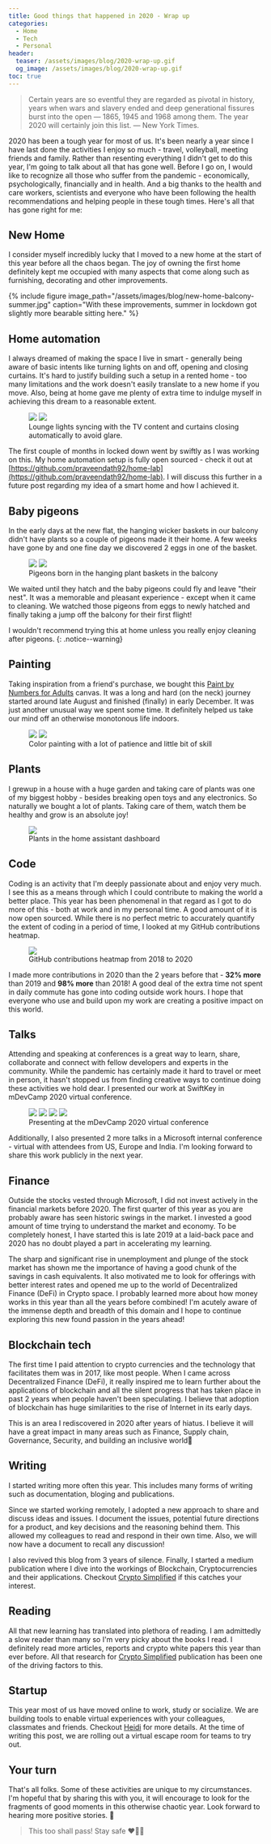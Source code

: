 ```yaml
---
title: Good things that happened in 2020 - Wrap up 
categories:
  - Home
  - Tech
  - Personal
header:
  teaser: /assets/images/blog/2020-wrap-up.gif
  og_image: /assets/images/blog/2020-wrap-up.gif
toc: true
---
```


> Certain years are so eventful they are regarded as pivotal in history, years when wars and slavery ended and deep generational fissures burst into the open — 1865, 1945 and 1968 among them. The year 2020 will certainly join this list. 
— New York Times.

2020 has been a tough year for most of us. It's been nearly a year since I have last done the activities I enjoy so much - travel, volleyball, meeting friends and family. Rather than resenting everything I didn't get to do this year, I'm going to talk about all that has gone well. Before I go on, I would like to recognize all those who suffer from the pandemic - economically, psychologically, financially and in health. And a big thanks to the health and care workers, scientists and everyone who have been following the health recommendations and helping people in these tough times. Here's all that has gone right for me:


New Home
----
I consider myself incredibly lucky that I moved to a new home at the start of this year before all the chaos began. The joy of owning the first home definitely kept me occupied with many aspects that come along such as furnishing, decorating and other improvements. 

{% include figure image_path="/assets/images/blog/new-home-balcony-summer.jpg" caption="With these improvements, summer in lockdown got slightly more bearable sitting here." %}


Home automation
----
I always dreamed of making the space I live in smart - generally being aware of basic intents like turning lights on and off, opening and closing curtains. It's hard to justify building such a setup in a rented home - too many limitations and the work doesn't easily translate to a new home if you move. Also, being at home gave me plenty of extra time to indulge myself in achieving this dream to a reasonable extent.

<figure class="half">
    <a href="/assets/images/blog/lounge-lights-tv-sync.gif"><img src="/assets/images/blog/lounge-lights-tv-sync.gif"></a>
    <a href="/assets/images/blog/living-room-curtains.gif"><img src="/assets/images/blog/living-room-curtains.gif"></a>
    <figcaption>Lounge lights syncing with the TV content and curtains closing automatically to avoid glare.</figcaption>
</figure>

The first couple of months in locked down went by swiftly as I was working on this. My home automation setup is fully open sourced - check it out at [https://github.com/praveendath92/home-lab](https://github.com/praveendath92/home-lab). I will discuss this further in a future post regarding my idea of a smart home and how I achieved it.


Baby pigeons
----
In the early days at the new flat, the hanging wicker baskets in our balcony didn't have plants so a couple of pigeons made it their home. A few weeks have gone by and one fine day we discovered 2 eggs in one of the basket.

<figure class="half">
    <a href="/assets/images/blog/pigeons-eggs-in-balcony.jpg"><img src="/assets/images/blog/pigeons-eggs-in-balcony.jpg"></a>
    <a href="/assets/images/blog/pigeons-born-in-balcony.jpg"><img src="/assets/images/blog/pigeons-born-in-balcony.jpg"></a>
    <figcaption>Pigeons born in the hanging plant baskets in the balcony</figcaption>
</figure>

We waited until they hatch and the baby pigeons could fly and leave "their nest". It was a memorable and pleasant experience - except when it came to cleaning. We watched those pigeons from eggs to newly hatched and finally taking a jump off the balcony for their first flight!

I wouldn't recommend trying this at home unless you really enjoy cleaning after pigeons.
{: .notice--warning}


Painting
----
Taking inspiration from a friend's purchase, we bought this [Paint by Numbers for Adults](https://www.amazon.co.uk/gp/product/B08BP3JXJW/ref=ppx_yo_dt_b_search_asin_title) canvas. It was a long and hard (on the neck) journey started around late August and finished (finally) in early December. It was just another unusual way we spent some time. It definitely helped us take our mind off an otherwise monotonous life indoors.

<figure class="half">
    <a href="/assets/images/blog/before-color-paining-2020.jpg"><img src="/assets/images/blog/before-color-paining-2020.jpg"></a>
    <a href="/assets/images/blog/color-paining-2020.jpg"><img src="/assets/images/blog/color-paining-2020.jpg"></a>
    <figcaption>Color painting with a lot of patience and little bit of skill</figcaption>
</figure>


Plants
----
I grewup in a house with a huge garden and taking care of plants was one of my biggest hobby - besides breaking open toys and any electronics. So naturally we bought a lot of plants. Taking care of them, watch them be healthy and grow is an absolute joy!

<figure>
    <a href="/assets/images/blog/plants-dashboard-ha.png"><img src="/assets/images/blog/plants-dashboard-ha.png"></a>
    <figcaption>Plants in the home assistant dashboard</figcaption>
</figure>


Code
----
Coding is an activity that I'm deeply passionate about and enjoy very much. I see this as a means through which I could contribute to making the world a better place. This year has been phenomenal in that regard as I got to do more of this - both at work and in my personal time. A good amount of it is now open sourced. While there is no perfect metric to accurately quantify the extent of coding in a period of time, I looked at my GitHub contributions heatmap.

<figure>
    <a href="/assets/images/blog/github-heatmap-2018-to-2020.gif"><img src="/assets/images/blog/github-heatmap-2018-to-2020.gif"></a>
    <figcaption>GitHub contributions heatmap from 2018 to 2020</figcaption>
</figure>

I made more contributions in 2020 than the 2 years before that - **32% more** than 2019 and **98% more** than 2018! A good deal of the extra time not spent in daily commute has gone into coding outside work hours. I hope that everyone who use and build upon my work are creating a positive impact on this world.


Talks
----
Attending and speaking at conferences is a great way to learn, share, collaborate and connect with fellow developers and experts in the community. While the pandemic has certainly made it hard to travel or meet in person, it hasn't stopped us from finding creative ways to continue doing these activities we hold dear. I presented our work at SwiftKey in mDevCamp 2020 virtual conference.

<figure class="half">
    <a href="/assets/images/blog/mdevcamp-3d-world.gif"><img src="/assets/images/blog/mdevcamp-3d-world.gif"></a>
    <a href="/assets/images/blog/mdevcamp-1.png"><img src="/assets/images/blog/mdevcamp-1.png"></a>
    <a href="/assets/images/blog/mdevcamp-2.png"><img src="/assets/images/blog/mdevcamp-2.png"></a>
    <a href="/assets/images/blog/mdevcamp-3.png"><img src="/assets/images/blog/mdevcamp-3.png"></a>
    <figcaption>Presenting at the mDevCamp 2020 virtual conference</figcaption>
</figure>

Additionally, I also presented 2 more talks in a Microsoft internal conference - virtual with attendees from US, Europe and India. I'm looking forward to share this work publicly in the next year.


Finance
----
Outside the stocks vested through Microsoft, I did not invest actively in the financial markets before 2020. The first quarter of this year as you are probably aware has seen historic swings in the market. I invested a good amount of time trying to understand the market and economy. To be completely honest, I have started this is late 2019 at a laid-back pace and 2020 has no doubt played a part in accelerating my learning.

The sharp and significant rise in unemployment and plunge of the stock market has shown me the importance of having a good chunk of the savings in cash equivalents. It also motivated me to look for offerings with better interest rates and opened me up to the world of Decentralized Finance (DeFi) in Crypto space. I probably learned more about how money works in this year than all the years before combined! I'm acutely aware of the immense depth and breadth of this domain and I hope to continue exploring this new found passion in the years ahead!


Blockchain tech
----
The first time I paid attention to crypto currencies and the technology that facilitates them was in 2017, like most people. When I came across Decentralized Finance (DeFi), it really inspired me to learn further about the applications of blockchain and all the silent progress that has taken place in past 2 years when people haven't been speculating. I believe that adoption of blockchain has huge similarities to the rise of Internet in its early days.

This is an area I rediscovered in 2020 after years of hiatus. I believe it will have a great impact in many areas such as Finance, Supply chain, Governance, Security, and building an inclusive world🤞


Writing
----
I started writing more often this year. This includes many forms of writing such as documentation, bloging and publications. 

Since we started working remotely, I adopted a new approach to share and discuss ideas and issues. I document the issues, potential future directions for a product, and key decisions and the reasoning behind them. This allowed my colleagues to read and respond in their own time. Also, we will now have a document to recall any discussion!

I also revived this blog from 3 years of silence. Finally, I started a medium publication where I dive into the workings of Blockchain, Cryptocurrencies and their applications. Checkout [Crypto Simplified](https://medium.com/cryptosimplified) if this catches your interest.


Reading
----
All that new learning has translated into plethora of reading. I am admittedly a slow reader than many so I'm very picky about the books I read. I definitely read more articles, reports and crypto white papers this year than ever before. All that research for [Crypto Simplified](https://medium.com/cryptosimplified) publication has been one of the driving factors to this.


Startup
----
This year most of us have moved online to work, study or socialize. We are building tools to enable virtual experiences with your colleagues, classmates and friends. Checkout [Heidi](https://getheidi.com/) for more details. At the time of writing this post, we are rolling out a virtual escape room for teams to try out.

Your turn
----
That's all folks. Some of these activities are unique to my circumstances. I'm hopeful that by sharing this with you, it will encourage to look for the fragments of good moments in this otherwise chaotic year. Look forward to hearing more positive stories. 👀

> This too shall pass! Stay safe ❤️💪😷

